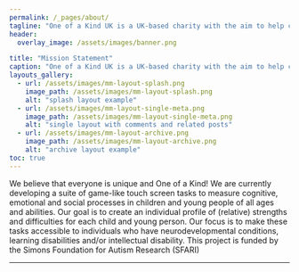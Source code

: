 ```yaml
---
permalink: /_pages/about/
tagline: "One of a Kind UK is a UK-based charity with the aim to help children and young people to reach their potential. We combine approaches from developmental psychology and neuroscience to identify and foster strengths and talents and develop targeted support for difficulties."
header:
  overlay_image: /assets/images/banner.png

title: "Mission Statement"
caption: "One of a Kind UK is a UK-based charity with the aim to help children and young people to reach their potential. We combine approaches from developmental psychology and neuroscience to identify and foster strengths and talents and develop targeted support for difficulties."
layouts_gallery:
  - url: /assets/images/mm-layout-splash.png
    image_path: /assets/images/mm-layout-splash.png
    alt: "splash layout example"
  - url: /assets/images/mm-layout-single-meta.png
    image_path: /assets/images/mm-layout-single-meta.png
    alt: "single layout with comments and related posts"
  - url: /assets/images/mm-layout-archive.png
    image_path: /assets/images/mm-layout-archive.png
    alt: "archive layout example"
toc: true
---
```


We believe that everyone is unique and One of a Kind! We are currently developing a suite of game-like touch screen tasks to measure cognitive, emotional and social processes in children and young people of all ages and abilities. Our goal is to create an individual profile of (relative) strengths and difficulties for each child and young person. Our focus is to make these tasks accessible to individuals who have neurodevelopmental conditions, learning disabilities and/or intellectual disability. This project is funded by the Simons Foundation for Autism Research (SFARI)

<!-- [Install the Theme]({{ "/docs/quick-start-guide/" | relative_url }}){: .btn .btn--success .btn--large} -->

---

